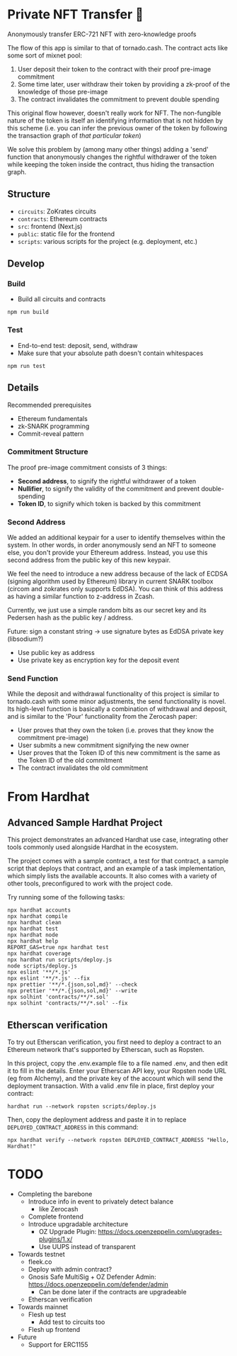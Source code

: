 # Private NFT Transfer 🎨

Anonymously transfer ERC-721 NFT with zero-knowledge proofs

The flow of this app is similar to that of tornado.cash. The contract acts like some sort of mixnet pool:

1. User deposit their token to the contract with their proof pre-image commitment
2. Some time later, user withdraw their token by providing a zk-proof of the knowledge of those pre-image
3. The contract invalidates the commitment to prevent double spending

This original flow however, doesn't really work for NFT. The non-fungible nature of the token is itself an identifying information that is not hidden by this scheme (i.e. you can infer the previous owner of the token by following the transaction graph of _that particular token_)

We solve this problem by (among many other things) adding a 'send' function that anonymously changes the rightful withdrawer of the token while keeping the token inside the contract, thus hiding the transaction graph.

## Structure

- `circuits`: ZoKrates circuits
- `contracts`: Ethereum contracts
- `src`: frontend (Next.js)
- `public`: static file for the frontend
- `scripts`: various scripts for the project (e.g. deployment, etc.)

## Develop

### Build

- Build all circuits and contracts

```
npm run build
```

### Test

- End-to-end test: deposit, send, withdraw
- Make sure that your absolute path doesn't contain whitespaces

```
npm run test
```

## Details

Recommended prerequisites

- Ethereum fundamentals
- zk-SNARK programming
- Commit-reveal pattern

### Commitment Structure

The proof pre-image commitment consists of 3 things:

- **Second address**, to signify the rightful withdrawer of a token
- **Nullifier**, to signify the validity of the commitment and prevent double-spending
- **Token ID**, to signify which token is backed by this commitment

### Second Address

We added an additional keypair for a user to identify themselves within the system. In other words, in order anonymously send an NFT to someone else, you don't provide your Ethereum address. Instead, you use this second address from the public key of this new keypair.

We feel the need to introduce a new address because of the lack of ECDSA (signing algorithm used by Ethereum) library in current SNARK toolbox (circom and zokrates only supports EdDSA). You can think of this address as having a similar function to z-address in Zcash.

Currently, we just use a simple random bits as our secret key and its Pedersen hash as the public key / address.

Future: sign a constant string -> use signature bytes as EdDSA private key (libsodium?)

- Use public key as address
- Use private key as encryption key for the deposit event

### Send Function

While the deposit and withdrawal functionality of this project is similar to tornado.cash with some minor adjustments, the send functionality is novel. Its high-level function is basically a combination of withdrawal and deposit, and is similar to the 'Pour' functionality from the Zerocash paper:

- User proves that they own the token (i.e. proves that they know the commitment pre-image)
- User submits a new commitment signifying the new owner
- User proves that the Token ID of this new commitment is the same as the Token ID of the old commitment
- The contract invalidates the old commitment

# From Hardhat

## Advanced Sample Hardhat Project

This project demonstrates an advanced Hardhat use case, integrating other tools commonly used alongside Hardhat in the ecosystem.

The project comes with a sample contract, a test for that contract, a sample script that deploys that contract, and an example of a task implementation, which simply lists the available accounts. It also comes with a variety of other tools, preconfigured to work with the project code.

Try running some of the following tasks:

```shell
npx hardhat accounts
npx hardhat compile
npx hardhat clean
npx hardhat test
npx hardhat node
npx hardhat help
REPORT_GAS=true npx hardhat test
npx hardhat coverage
npx hardhat run scripts/deploy.js
node scripts/deploy.js
npx eslint '**/*.js'
npx eslint '**/*.js' --fix
npx prettier '**/*.{json,sol,md}' --check
npx prettier '**/*.{json,sol,md}' --write
npx solhint 'contracts/**/*.sol'
npx solhint 'contracts/**/*.sol' --fix
```

## Etherscan verification

To try out Etherscan verification, you first need to deploy a contract to an Ethereum network that's supported by Etherscan, such as Ropsten.

In this project, copy the .env.example file to a file named .env, and then edit it to fill in the details. Enter your Etherscan API key, your Ropsten node URL (eg from Alchemy), and the private key of the account which will send the deployment transaction. With a valid .env file in place, first deploy your contract:

```shell
hardhat run --network ropsten scripts/deploy.js
```

Then, copy the deployment address and paste it in to replace `DEPLOYED_CONTRACT_ADDRESS` in this command:

```shell
npx hardhat verify --network ropsten DEPLOYED_CONTRACT_ADDRESS "Hello, Hardhat!"
```

# TODO

- Completing the barebone
  - Introduce info in event to privately detect balance
    - like Zerocash
  - Complete frontend
  - Introduce upgradable architecture
    - OZ Upgrade Plugin: https://docs.openzeppelin.com/upgrades-plugins/1.x/
    - Use UUPS instead of transparent
- Towards testnet
  - fleek.co
  - Deploy with admin contract?
  - Gnosis Safe MultiSig + OZ Defender Admin: https://docs.openzeppelin.com/defender/admin
    - Can be done later if the contracts are upgradeable
  - Etherscan verification
- Towards mainnet
  - Flesh up test
    - Add test to circuits too
  - Flesh up frontend
- Future
  - Support for ERC1155
